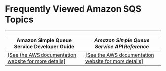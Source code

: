 # Frequently Viewed Amazon SQS Topics<a name="sqs-frequently-viewed-topics"></a>


****  

| **Amazon Simple Queue Service Developer Guide** | *Amazon Simple Queue Service API Reference* | 
| --- | --- | 
|  [\[See the AWS documentation website for more details\]](http://docs.aws.amazon.com/AWSSimpleQueueService/latest/SQSDeveloperGuide/sqs-frequently-viewed-topics.html)  |  [\[See the AWS documentation website for more details\]](http://docs.aws.amazon.com/AWSSimpleQueueService/latest/SQSDeveloperGuide/sqs-frequently-viewed-topics.html)  | 